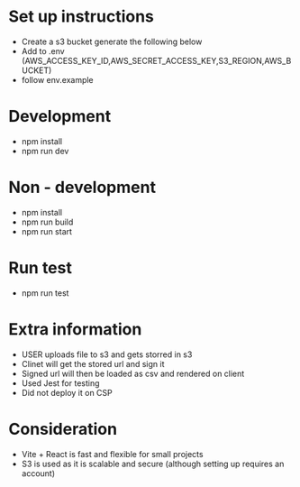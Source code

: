# Set up instructions
- Create a s3 bucket generate the following below
- Add to .env (AWS_ACCESS_KEY_ID,AWS_SECRET_ACCESS_KEY,S3_REGION,AWS_BUCKET)
- follow env.example

# Development
- npm install 
- npm run dev

# Non - development
- npm install 
- npm run build
- npm run start

# Run test 
- npm run test

# Extra information
- USER uploads file to s3 and gets storred in s3
- Clinet will get the stored url and sign it
- Signed url will then be loaded as csv and rendered on client
- Used Jest for testing
- Did not deploy it on CSP 

# Consideration
- Vite + React is fast and flexible for small projects
- S3 is used as it is scalable and secure (although setting up requires an account)
